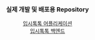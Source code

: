 <div align="center">

### 실제 개발 및 배포용 Repository

<a href="https://github.com/yeohj07-sub/app" target="_blank">입시톡톡 어플리케이션</a></br>
<a href="https://github.com/yeohj07-sub/app-backend" target="_blank">입시톡톡 백엔드</a></br>

</br>
</br>

</div>
